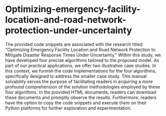 # Optimizing-emergency-facility-location-and-road-network-protection-under-uncertainty
The provided code snippets are associated with the research titled "Optimizing Emergency Facility Location and Road Network Protection to Mitigate Disaster Response Times Under Uncertainty." Within this study, we have developed four precise algorithms tailored to the proposed model. As part of our practical applications, we offer two illustrative case studies. In this context, we furnish the code implementations for the four algorithms, specifically designed to address the smaller case study. This manual solvability serves the purpose of facilitating readers in acquiring a more profound comprehension of the solution methodologies employed by these four algorithms.
In the provided HTML documents, readers can download these documents and promptly observe the results. Furthermore, readers have the option to copy the code snippets and execute them on their Python platforms for further exploration and experimentation.
